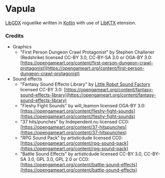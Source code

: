 # Vapula
[LibGDX](http://libgdx.badlogicgames.com/) roguelike written in [Kotlin](https://kotlinlang.org/) 
with use of [LibKTX](https://github.com/libktx/ktx) etension.

### Credits
- Graphics
  - "First Person Dungeon Crawl Protagonist" by Stephen Challener (Redshrike) licensed CC-BY 3.0, CC-BY-SA 3.0 or OGA-BY 3.0: [https://opengameart.org/content/first-person-dungeon-crawl-protagonist](https://opengameart.org/content/first-person-dungeon-crawl-protagonist)
- Sound effects
  - "Fantasy Sound Effects Library" by [Little Robot Sound Factory](http://www.littlerobotsoundfactory.com) licensed CC-BY 3.0: [https://opengameart.org/content/fantasy-sound-effects-library](https://opengameart.org/content/fantasy-sound-effects-library)
  - "Fleshy Fight Sounds" by will_leamon licensed OGA-BY 3.0: [https://opengameart.org/content/fleshy-fight-sounds](https://opengameart.org/content/fleshy-fight-sounds)
  - "37 hits/punches" by Independent.nu licensed CC0: [https://opengameart.org/content/37-hitspunches](https://opengameart.org/content/37-hitspunches)
  - "RPG Sound Pack" by artisticdude licensed CC0: [https://opengameart.org/content/rpg-sound-pack](https://opengameart.org/content/rpg-sound-pack)
  - "Battle Sound Effects" by artisticdude licensed CC-BY 3.0, CC-BY-SA 3.0, GPL 3.0, GPL 2.0 or CC0: [https://opengameart.org/content/battle-sound-effects](https://opengameart.org/content/battle-sound-effects)
